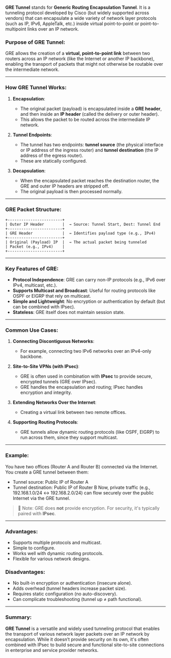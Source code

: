 **GRE Tunnel** stands for **Generic Routing Encapsulation Tunnel**. It is a tunneling protocol developed by Cisco (but widely supported across vendors) that can encapsulate a wide variety of network layer protocols (such as IP, IPv6, AppleTalk, etc.) inside virtual point-to-point or point-to-multipoint links over an IP network.

### Purpose of GRE Tunnel:

GRE allows the creation of a **virtual, point-to-point link** between two routers across an IP network (like the Internet or another IP backbone), enabling the transport of packets that might not otherwise be routable over the intermediate network.

---

### How GRE Tunnel Works:

1. **Encapsulation**:

   - The original packet (payload) is encapsulated inside a **GRE header**, and then inside an **IP header** (called the delivery or outer header).
   - This allows the packet to be routed across the intermediate IP network.

2. **Tunnel Endpoints**:

   - The tunnel has two endpoints: **tunnel source** (the physical interface or IP address of the ingress router) and **tunnel destination** (the IP address of the egress router).
   - These are statically configured.

3. **Decapsulation**:
   - When the encapsulated packet reaches the destination router, the GRE and outer IP headers are stripped off.
   - The original payload is then processed normally.

---

### GRE Packet Structure:

```
+------------------------+
| Outer IP Header        |  → Source: Tunnel Start, Dest: Tunnel End
+------------------------+
| GRE Header             |  → Identifies payload type (e.g., IPv4)
+------------------------+
| Original (Payload) IP  |  → The actual packet being tunneled
| Packet (e.g., IPv4)    |
+------------------------+
```

---

### Key Features of GRE:

- **Protocol Independence**: GRE can carry non-IP protocols (e.g., IPv6 over IPv4, multicast, etc.).
- **Supports Multicast and Broadcast**: Useful for routing protocols like OSPF or EIGRP that rely on multicast.
- **Simple and Lightweight**: No encryption or authentication by default (but can be combined with IPsec).
- **Stateless**: GRE itself does not maintain session state.

---

### Common Use Cases:

1. **Connecting Discontiguous Networks**:

   - For example, connecting two IPv6 networks over an IPv4-only backbone.

2. **Site-to-Site VPNs (with IPsec)**:

   - GRE is often used in combination with **IPsec** to provide secure, encrypted tunnels (GRE over IPsec).
   - GRE handles the encapsulation and routing; IPsec handles encryption and integrity.

3. **Extending Networks Over the Internet**:

   - Creating a virtual link between two remote offices.

4. **Supporting Routing Protocols**:
   - GRE tunnels allow dynamic routing protocols (like OSPF, EIGRP) to run across them, since they support multicast.

---

### Example:

You have two offices (Router A and Router B) connected via the Internet. You create a GRE tunnel between them:

- Tunnel source: Public IP of Router A
- Tunnel destination: Public IP of Router B
  Now, private traffic (e.g., 192.168.1.0/24 ↔ 192.168.2.0/24) can flow securely over the public Internet via the GRE tunnel.

> 🔐 Note: GRE does **not** provide encryption. For security, it's typically paired with **IPsec**.

---

### Advantages:

- Supports multiple protocols and multicast.
- Simple to configure.
- Works well with dynamic routing protocols.
- Flexible for various network designs.

### Disadvantages:

- No built-in encryption or authentication (insecure alone).
- Adds overhead (tunnel headers increase packet size).
- Requires static configuration (no auto-discovery).
- Can complicate troubleshooting (tunnel up ≠ path functional).

---

### Summary:

**GRE Tunnel** is a versatile and widely used tunneling protocol that enables the transport of various network layer packets over an IP network by encapsulation. While it doesn’t provide security on its own, it's often combined with IPsec to build secure and functional site-to-site connections in enterprise and service provider networks.

